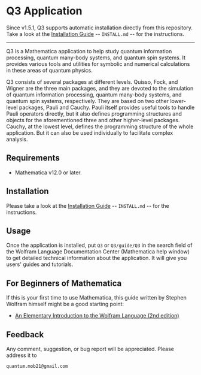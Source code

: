 # Q3 Application

Since v1.5.1, Q3 supports automatic installation directly from this repository. Take a look at the [Installation Guide](./INSTALL.md) -- `INSTALL.md` -- for the instructions.

---

Q3 is a Mathematica application to help study quantum information processing, quantum many-body systems, and quantum spin systems. It provides various tools and utilities for symbolic and numerical calculations in these areas of quantum physics.

Q3 consists of several packages at different levels. Quisso, Fock, and Wigner are the three main packages, and they are devoted to the simulation of quantum information processing, quantum many-body systems, and quantum spin systems, respectively. They are based on two other lower-level packages, Pauli and Cauchy. Pauli itself provides useful tools to handle Pauli operators directly, but it also defines programming structures and objects for the aforementioned three and other higher-level packages. Cauchy, at the lowest level, defines the programming structure of the whole application. But it can also be used individually to facilitate complex analysis.


## Requirements

- Mathematica v12.0 or later.


## Installation

Please take a look at the [Installation Guide](./INSTALL.md) -- `INSTALL.md` -- for the instructions.

## Usage

Once the application is installed, put `Q3` or `Q3/guide/Q3` in the search field of the Wolfram Language Documentation Center (Mathematica help window) to get detailed technical information about the application. It will give you users' guides and tutorials.

## For Beginners of Mathematica

If this is your first time to use Mathematica, this guide written by Stephen Wolfram himself might be a good starting point:

- [An Elementary Introduction to the Wolfram Language (2nd edition)](https://www.wolfram.com/language/elementary-introduction/2nd-ed/)

## Feedback

Any comment, suggestion, or bug report will be appreciated. Please address it to
```
quantum.mob21@gmail.com
```
